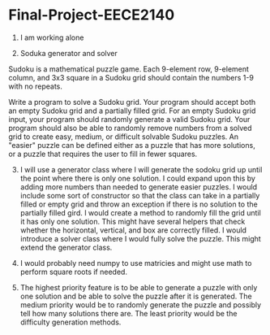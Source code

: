 # Final-Project-EECE2140

1. I am working alone

2. Soduka generator and solver

Sudoku is a mathematical puzzle game. Each 9-element row, 9-element column, and 3x3 square in a Sudoku grid should contain the numbers 1-9 with no repeats. 

Write a program to solve a Sudoku grid. Your program should accept both an empty Sudoku grid and a partially filled grid. For an empty Sudoku grid input, your program should randomly generate a valid Sudoku grid. Your program should also be able to randomly remove numbers from a  solved grid to create easy, medium, or difficult solvable Sudoku puzzles. An "easier" puzzle can be defined either as a puzzle that has more solutions, or a puzzle that requires the user to fill in fewer squares.

3. I will use a generator class where I will generate the sodoku grid up until the point where there is only one solution. I could expand upon this by adding more numbers than needed to generate easier puzzles. I would include some sort of constructor so that the class can take in a partially filled or empty grid and throw an exception if there is no solution to the partially filled gird. I would create a method to randomly fill the grid until it has only one solution. This might have several helpers that check whether the horizontal, vertical, and box are correctly filled. I would introduce a solver class where I would fully solve the puzzle. This might extend the generator class.

4. I would probably need numpy to use matricies and might use math to perform square roots if needed.

5. The highest priority feature is to be able to generate a puzzle with only one solution and be able to solve the puzzle after it is generated. The medium priority would be to randomly generate the puzzle and possibly tell how many solutions there are. The least priority would be the difficulty generation methods.
